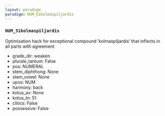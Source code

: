 ```yaml
---
layout: paradigm
paradigm: NUM_51kolmaspiljardis
---
```

### ` NUM_51kolmaspiljardis `

Optimisation hack for exceptional compound ’kolmaspiljardis’ that inflects in all parts with agreement
* grade_dir: weaken
* plurale_tantum: False
* pos: NUMERAL
* stem_diphthong: None
* stem_vowel: None
* upos: NUM
* harmony: back
* kotus_av: None
* kotus_tn: 51
* clitics: False
* possessive: False

